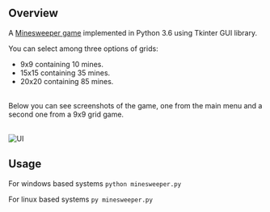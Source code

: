 ## Overview

A [Minesweeper game](https://en.wikipedia.org/wiki/Minesweeper_(video_game)) implemented in Python 3.6 using Tkinter GUI library. 

You can select among three options of grids:
- 9x9 containing 10 mines.
- 15x15 containing 35 mines.
- 20x20 containing 85 mines.


<br />
Below you can see screenshots of the game, one from the main menu and a second one from a 9x9 grid game.
<br />
<br />

![UI](https://github.com/chanioxaris/minesweeper/blob/master/img/ui.png)

## Usage

For windows based systems `python minesweeper.py`

For linux based systems `py minesweeper.py`

